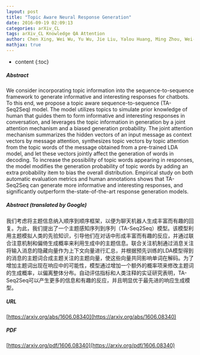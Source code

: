 ```yaml
---
layout: post
title: "Topic Aware Neural Response Generation"
date: 2016-09-19 02:09:13
categories: arXiv_CL
tags: arXiv_CL Knowledge QA Attention
author: Chen Xing, Wei Wu, Yu Wu, Jie Liu, Yalou Huang, Ming Zhou, Wei-Ying Ma
mathjax: true
---
```


* content
{:toc}

##### Abstract
We consider incorporating topic information into the sequence-to-sequence framework to generate informative and interesting responses for chatbots. To this end, we propose a topic aware sequence-to-sequence (TA-Seq2Seq) model. The model utilizes topics to simulate prior knowledge of human that guides them to form informative and interesting responses in conversation, and leverages the topic information in generation by a joint attention mechanism and a biased generation probability. The joint attention mechanism summarizes the hidden vectors of an input message as context vectors by message attention, synthesizes topic vectors by topic attention from the topic words of the message obtained from a pre-trained LDA model, and let these vectors jointly affect the generation of words in decoding. To increase the possibility of topic words appearing in responses, the model modifies the generation probability of topic words by adding an extra probability item to bias the overall distribution. Empirical study on both automatic evaluation metrics and human annotations shows that TA-Seq2Seq can generate more informative and interesting responses, and significantly outperform the-state-of-the-art response generation models.

##### Abstract (translated by Google)
我们考虑将主题信息纳入顺序到顺序框架，以便为聊天机器人生成丰富而有趣的回复。为此，我们提出了一个主题感知序列到序列（TA-Seq2Seq）模型。该模型利用主题模拟人类的先验知识，引导他们在对话中形成丰富而有趣的反应，并通过联合注意机制和偏倚生成概率来利用生成中的主题信息。联合关注机制通过消息关注将输入消息的隐藏向量作为上下文向量进行汇总，并根据预先训练的LDA模型得到的消息的主题词合成主题关注的主题向量，使这些向量共同影响单词在解码。为了增加主题词出现在响应中的可能性，模型通过增加一个额外的概率项来修改主题词的生成概率，以偏离整体分布。自动评估指标和人类注释的实证研究表明，TA-Seq2Seq可以产生更多的信息和有趣的反应，并且明显优于最先进的响应生成模型。

##### URL
[https://arxiv.org/abs/1606.08340](https://arxiv.org/abs/1606.08340)

##### PDF
[https://arxiv.org/pdf/1606.08340](https://arxiv.org/pdf/1606.08340)

